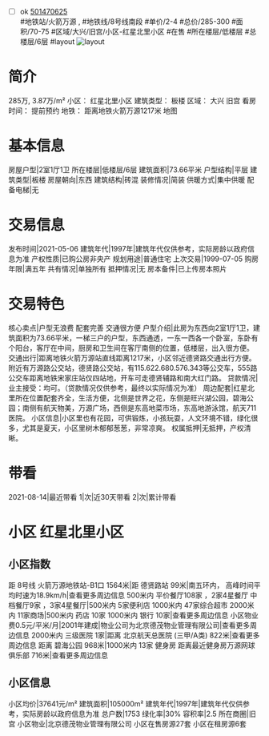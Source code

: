 - [ ] ok [501470625](https://bj.5i5j.com/ershoufang/501470625.html)  
 #地铁站/火箭万源 ,  #地铁线/8号线南段
#单价/2-4 #总价/285-300 #面积/70-75   #区域/大兴/旧宫/小区-红星北里小区 #在售 #所在楼层/低楼层 #总楼层/6层 #layout 
![layout](http://image2a.5i5j.com/bdir/layout/620174834a1e49319afe9a2137a32eb4.jpg_P5.jpg) 
# 简介 
 285万,  3.87万/m² 
小区： 红星北里小区
建筑类型： 板楼
区域： 大兴 旧宫
看房时间： 提前预约
地铁： 距离地铁火箭万源1217米 地图
# 基本信息 
 房屋户型|2室1厅1卫
所在楼层|低楼层/6层
建筑面积|73.66平米
户型结构|平层
建筑类型|板楼
房屋朝向|东西
建筑结构|砖混
装修情况|简装
供暖方式|集中供暖
配备电梯|无
# 交易信息 
 发布时间|2021-05-06
建筑年代|1997年|建筑年代仅供参考，实际房龄以政府信息为准
产权性质|已购公房非央产
规划用途|普通住宅
上次交易|1999-07-05
购房年限|满五年
共有情况|单独所有
抵押情况|无
房本备件|已上传房本照片
# 交易特色 
 核心卖点|户型无浪费 配套完善 交通很方便
户型介绍|此房为东西向2室1厅1卫，建筑面积为73.66平米，一梯三户的户型，东西通透，一东一西各一个卧室，东卧有个阳台，客厅在中间，厨房和卫生间在客厅南侧的位置，低楼层，出入很方便。
交通出行|距离地铁火箭万源站直线距离1217米，小区邻近德贤路交通出行方便。附近有万源路公交站，德贤路公交站，有115.622.680.576.343等公交车，555路公交车距离地铁宋家庄站仅四站地，开车可走德贤辅路和南大红门路。
贷款情况|业主接受：均可。（贷款情况仅供参考，最终以实际情况为准）
周边配套|红星北里所在位置配套齐全，生活方便，北侧是世界之花，东侧是旺兴湖公园，碧海公园；南侧有航天物美，万源广场，西侧是东高地菜市场，东高地游泳馆，航天711医院。
小区信息|小区里也有花园，可供锻炼，小孩玩耍，人文环境不错，绿化很多，尤其是夏天，小区里树木郁郁葱葱，非常凉爽。
权属抵押|无抵押，产权清晰。
# 带看 
 2021-08-14|最近带看	 1|次|近30天带看	 2|次|累计带看
# 小区 红星北里小区
## 小区指数 
 距 8号线 火箭万源地铁站-B1口 1564米|距 德贤路站 99米|南五环内， 高峰时间平均时速为18.9km/h|查看更多周边信息
500米内 平价餐厅108家 ，2家4星餐厅
中档餐厅9家 ，3家4星餐厅|500米内 5家便利店
1000米内 47家综合超市
2000米内 11家商场|500米内 药店 10家
1000米内 银行 10家|查看更多周边信息
小区物业费0.5元/平米/月|2001年建成|物业公司为北京德茂物业管理有限公司|查看更多周边信息
2000米内 三级医院 1家|距离 北京航天总医院 (三甲/A类) 822米|查看更多周边信息
距离 碧海公园 968米|1000米内 13家 健身房
距离最近健身房万源网球俱乐部 716米|查看更多周边信息
## 小区信息 
 小区均价|37641元/m²
建筑面积|105000m²
建筑年代|1997年|建筑年代仅供参考，实际房龄以政府信息为准
总户数|1753
绿化率|30%
容积率|2.5
所在商圈|旧宫
小区物业|北京德茂物业管理有限公司
小区在售房源27套
小区在租房源6套
